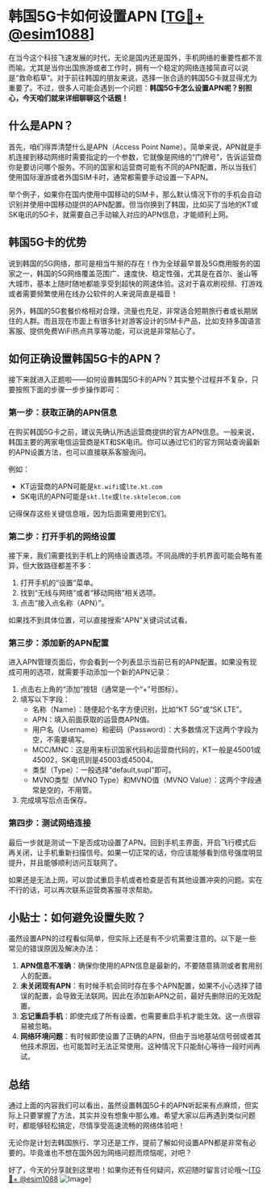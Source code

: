 # 韩国5G卡如何设置APN [[TG💪+ @esim1088](https://t.me/s/esim1088)]

在当今这个科技飞速发展的时代，无论是国内还是国外，手机网络的重要性都不言而喻。尤其是当你出国旅游或者工作时，拥有一个稳定的网络连接简直可以说是“救命稻草”。对于前往韩国的朋友来说，选择一张合适的韩国5G卡就显得尤为重要了。不过，很多人可能会遇到一个问题：**韩国5G卡怎么设置APN呢？别担心，今天咱们就来详细聊聊这个话题！**

## 什么是APN？

首先，咱们得弄清楚什么是APN（Access Point Name）。简单来说，APN就是手机连接到移动网络时需要指定的一个参数，它就像是网络的“门牌号”，告诉运营商你是要访问哪个服务。不同的国家和运营商可能有不同的APN配置，所以当我们使用国际漫游或者外国SIM卡时，通常都需要手动设置一下APN。

举个例子，如果你在国内使用中国移动的SIM卡，那么默认情况下你的手机会自动识别并使用中国移动提供的APN配置。但当你换到了韩国，比如买了当地的KT或SK电讯的5G卡，就需要自己手动输入对应的APN信息，才能顺利上网。

## 韩国5G卡的优势

说到韩国的5G网络，那可是相当牛掰的存在！作为全球最早普及5G商用服务的国家之一，韩国的5G网络覆盖范围广、速度快、稳定性强，尤其是在首尔、釜山等大城市，基本上随时随地都能享受到超快的网速体验。这对于喜欢刷视频、打游戏或者需要频繁使用在线办公软件的人来说简直是福音！

另外，韩国的5G套餐价格相对合理，流量也充足，非常适合短期旅行者或长期居住的人群。而且现在市面上有很多针对游客设计的SIM卡产品，比如支持多国语言客服、提供免费WiFi热点共享等功能，可以说是非常贴心了。

## 如何正确设置韩国5G卡的APN？

接下来就进入正题啦——如何设置韩国5G卡的APN？其实整个过程并不复杂，只要按照下面的步骤一步步操作即可：

### 第一步：获取正确的APN信息

在购买韩国5G卡之前，建议先确认所选运营商提供的官方APN信息。一般来说，韩国主要的两家电信运营商是KT和SK电讯。你可以通过它们的官方网站查询最新的APN设置方法，也可以直接联系客服询问。

例如：
- KT运营商的APN可能是`kt.wifi`或`lte.kt.com`
- SK电讯的APN可能是`skt.lte`或`lte.sktelecom.com`

记得保存这些关键信息哦，因为后面需要用到它们。

### 第二步：打开手机的网络设置

接下来，我们需要找到手机上的网络设置选项。不同品牌的手机界面可能会略有差异，但大致路径都差不多：

1. 打开手机的“设置”菜单。
2. 找到“无线与网络”或者“移动网络”相关选项。
3. 点击“接入点名称（APN）”。

如果找不到具体位置，可以直接搜索“APN”关键词试试看。

### 第三步：添加新的APN配置

进入APN管理页面后，你会看到一个列表显示当前已有的APN配置。如果没有现成可用的选项，就需要手动添加一个新的APN记录：

1. 点击右上角的“添加”按钮（通常是一个“+”号图标）。
2. 填写以下字段：
   - 名称（Name）：随便起个名字方便识别，比如“KT 5G”或“SK LTE”。
   - APN：填入前面获取的运营商APN值。
   - 用户名（Username）和密码（Password）：大多数情况下这两个字段为空，不需要填写。
   - MCC/MNC：这是用来标识国家代码和运营商代码的，KT一般是45001或45002，SK电讯则是45003或45004。
   - 类型（Type）：一般选择“default,supl”即可。
   - MVNO类型（MVNO Type）和MVNO值（MVNO Value）：这两个字段通常是空的，不用管。
3. 完成填写后点击保存。

### 第四步：测试网络连接

最后一步就是测试一下是否成功设置了APN。回到手机主界面，开启飞行模式后再关闭，让手机重新扫描信号。如果一切正常的话，你应该能够看到信号强度明显提升，并且能够顺利访问互联网了。

如果还是无法上网，可以尝试重启手机或者检查是否有其他设置冲突的问题。实在不行的话，可以再次联系运营商客服寻求帮助。

## 小贴士：如何避免设置失败？

虽然设置APN的过程看似简单，但实际上还是有不少坑需要注意的。以下是一些常见的错误原因及解决办法：

1. **APN信息不准确**：确保你使用的APN信息是最新的，不要随意猜测或者套用别人的配置。
2. **未关闭现有APN**：有时候手机会同时存在多个APN配置，如果不小心选择了错误的配置，会导致无法联网。因此在添加新APN之前，最好先删除旧的无效配置。
3. **忘记重启手机**：即使完成了所有设置，也需要重启手机才能生效。这一点很容易被忽略。
4. **网络环境问题**：有时候即使设置了正确的APN，但由于当地基站信号弱或者其他技术原因，也可能暂时无法正常使用。这种情况下只能耐心等待一段时间再试。

## 总结

通过上面的内容我们可以看出，虽然设置韩国5G卡的APN听起来有点麻烦，但实际上只要掌握了方法，其实并没有想象中那么难。希望大家以后再遇到类似问题时，都能够轻松搞定，尽情享受高速流畅的网络体验吧！

无论你是计划去韩国旅行、学习还是工作，提前了解如何设置APN都是非常有必要的。毕竟谁也不想在国外因为网络问题而烦恼呢，对吧？

好了，今天的分享就到这里啦！如果你还有任何疑问，欢迎随时留言讨论哦～[[TG💪+ @esim1088](https://t.me/s/esim1088) ![Image](https://i.postimg.cc/4NQfJmqS/Snipaste-2025-05-13-00-14-12.png)]